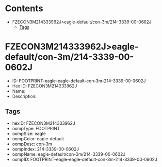 



Contents
========

* [FZECON3M214333962J>eagle-default/con-3m/214-3339-00-0602J](#fzecon3m214333962jeagle-defaultcon-3m214-3339-00-0602j)
	* [Tags](#tags)

# FZECON3M214333962J>eagle-default/con-3m/214-3339-00-0602J

- ID: FOOTPRINT-eagle-eagle-default-con-3m-214-3339-00-0602J
- Hex ID: FZECON3M214333962J
- Name: 
- Description: 

## Tags

- hexID: FZECON3M214333962J
- oompType: FOOTPRINT
- oompSize: eagle
- oompColor: eagle-default
- oompDesc: con-3m
- oompIndex: 214-3339-00-0602J
- oompName: eagle-default/con-3m/214-3339-00-0602J
- oompID: FOOTPRINT-eagle-eagle-default-con-3m-214-3339-00-0602J
